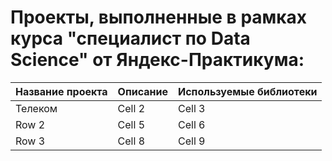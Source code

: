 # Проекты, выполненные в рамках курса "специалист по Data Science" от Яндекс-Практикума:
| Название проекта | Описание | Используемые библиотеки |
|----------|----------|----------|
| Телеком    | Cell 2   | Cell 3   |
| Row 2    | Cell 5   | Cell 6   |
| Row 3    | Cell 8   | Cell 9   |

